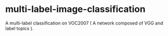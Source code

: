 # multi-label-image-classification
A multi-label classification on VOC2007 ( A network composed of VGG and label topics ). 
